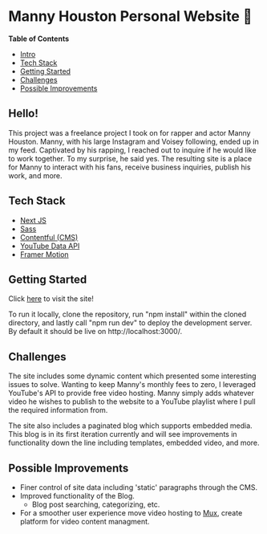 # Manny Houston Personal Website 🎹

**Table of Contents**
- [Intro](#Hello!)
- [Tech Stack](#tech-stack)
- [Getting Started](#getting-started)
- [Challenges](#challenges)
- [Possible Improvements](#possible-improvements)

## Hello!
This project was a freelance project I took on for rapper and actor Manny Houston. Manny, with his large Instagram and Voisey following, ended up in my feed. Captivated by his rapping, I reached out to inquire if he would like to work together. To my surprise, he said yes. The resulting site is a place for Manny to interact with his fans, receive business inquiries, publish his work, and more.

## Tech Stack
- [Next JS](https://nextjs.org/)
- [Sass](https://sass-lang.com/)
- [Contentful (CMS)](https://www.contentful.com/)
- [YouTube Data API](https://developers.google.com/youtube/v3)
- [Framer Motion](https://www.framer.com/motion/)

## Getting Started
Click [here](https://www.mannyhouston.com/) to visit the site!

To run it locally, clone the repository, run "npm install" within the cloned directory, and lastly call "npm run dev" to deploy the development server. By default it should be live on http://localhost:3000/.

## Challenges
The site includes some dynamic content which presented some interesting issues to solve. Wanting to keep Manny's monthly fees to zero, I leveraged YouTube's API to provide free video hosting. Manny simply adds whatever video he wishes to publish to the website to a YouTube playlist where I pull the required information from.

The site also includes a paginated blog which supports embedded media. This blog is in its first iteration currently and will see improvements in functionality down the line including templates, embedded video, and more.

## Possible Improvements
- Finer control of site data including 'static' paragraphs through the CMS.
- Improved functionality of the Blog.
    - Blog post searching, categorizing, etc.
- For a smoother user experience move video hosting to [Mux](https://mux.com/), create platform for video content managment.

